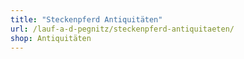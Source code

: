 ```yaml
---
title: "Steckenpferd Antiquitäten"
url: /lauf-a-d-pegnitz/steckenpferd-antiquitaeten/
shop: Antiquitäten
---
```

